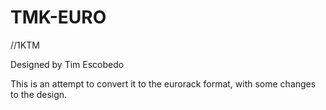 # TMK-EURO

//1KTM

Designed by Tim Escobedo

This is an attempt to convert it to the eurorack format, with some changes to the design.

